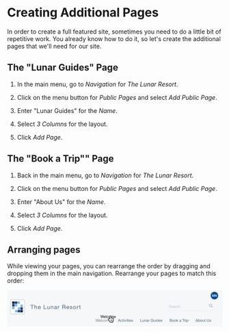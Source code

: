 # Creating Additional Pages

In order to create a full featured site, sometimes you need to do a little bit
of repetitive work. You already know how to do it, so let's create the additional pages that we'll need for our site.

## The "Lunar Guides" Page

1. In the main menu, go to *Navigation* for *The Lunar Resort*.

2. Click on the menu button for *Public Pages* and select *Add Public Page*.

3. Enter "Lunar Guides" for the *Name*.

4. Select *3 Columns* for the layout.

5. Click *Add Page*.

## The "Book a Trip"" Page

1. Back in the main menu, go to *Navigation* for *The Lunar Resort*.

2. Click on the menu button for *Public Pages* and select *Add Public Page*.

3. Enter "About Us" for the *Name*.

4. Select *3 Columns* for the layout.

5. Click *Add Page*.

## Arranging pages

While viewing your pages, you can rearrange the order by dragging and dropping them in the main navigation. Rearrange your pages to match this order:

![Figure x: Page navigation order.](../../../images/001-final-menu.png)